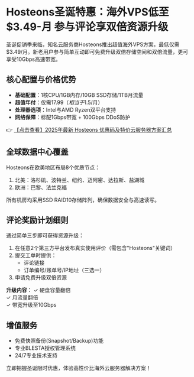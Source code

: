 # Hosteons圣诞特惠：海外VPS低至$3.49-月 参与评论享双倍资源升级

圣诞促销季来临，知名云服务商Hosteons推出超值海外VPS方案，最低仅需$3.49/月。新老用户参与简单互动即可免费升级双倍存储空间和双倍流量，更可享受10Gbps高速带宽。

## 核心配置与价格优势
- **基础配置**：1核CPU/1GB内存/10GB SSD存储/1TB月流量
- **超值年付**：仅需$17.99（相当于$1.5/月）
- **处理器选项**：Intel与AMD Ryzen双平台支持
- **网络保障**：标配1Gbps带宽 + 100Gbps DDoS防护

👉 [【点击查看】2025年最新 Hosteons 优惠码及特价云服务器方案汇总](https://bit.ly/hosteons)

## 全球数据中心覆盖
Hosteons在欧美地区布局8个优质节点：
1. 北美：洛杉矶、波特兰、纽约、迈阿密、达拉斯、盐湖城
2. 欧洲：巴黎、法兰克福

所有机房均采用SSD RAID10存储阵列，确保数据安全与高速读写。

## 评论奖励计划细则
通过简单三步即可获得资源升级：
1. 在任意2个第三方平台发布真实使用评价（需包含"Hosteons"关键词）
2. 提交工单时提供：
   - 评论链接
   - 订单编号/账单号/IP地址（三选一）
3. 申请免费升级双倍资源

**升级内容**：
✓ 硬盘容量翻倍  
✓ 月流量翻倍  
✓ 带宽升级至10Gbps  

## 增值服务
- 免费快照备份(Snapshot/Backup)功能
- 专业BLESTA授权管理系统
- 24/7专业技术支持

立即把握圣诞限时优惠，体验高性价比海外云服务器解决方案！